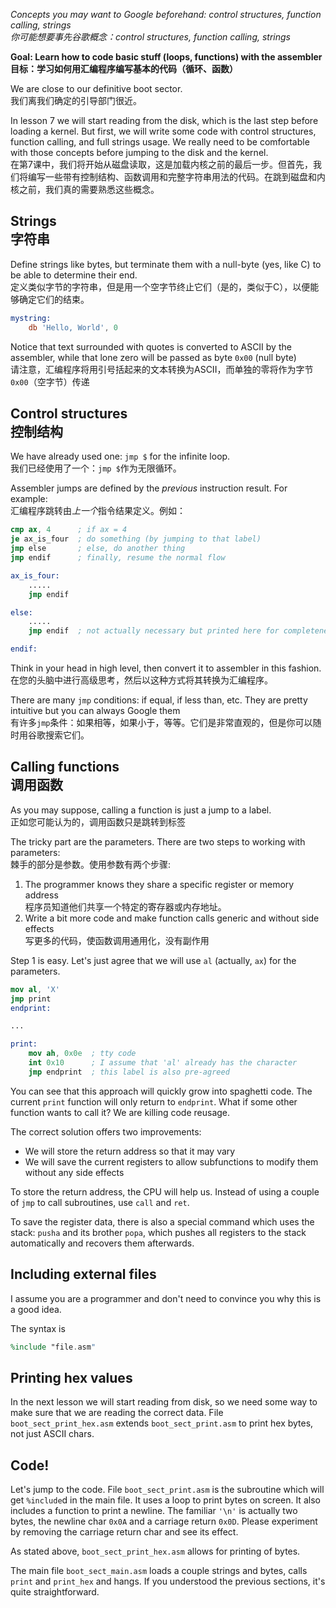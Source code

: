 *Concepts you may want to Google beforehand: control structures,
function calling, strings<br/>你可能想要事先谷歌概念：control structures,
function calling, strings*

**Goal: Learn how to code basic stuff (loops, functions) with the assembler<br/>目标：学习如何用汇编程序编写基本的代码（循环、函数）**

We are close to our definitive boot sector.<br/>我们离我们确定的引导部门很近。

In lesson 7 we will start reading from the disk, which is the last step before
loading a kernel. But first, we will write some code with control structures,
function calling, and full strings usage. We really need to be comfortable with
those concepts before jumping to the disk and the kernel.<br/>在第7课中，我们将开始从磁盘读取，这是加载内核之前的最后一步。但首先，我们将编写一些带有控制结构、函数调用和完整字符串用法的代码。在跳到磁盘和内核之前，我们真的需要熟悉这些概念。


Strings<br/>字符串
-------

Define strings like bytes, but terminate them with a null-byte (yes, like C)
to be able to determine their end.<br/>定义类似字节的字符串，但是用一个空字节终止它们（是的，类似于C），以便能够确定它们的结束。

```nasm
mystring:
    db 'Hello, World', 0
```

Notice that text surrounded with quotes is converted to ASCII by the assembler,
while that lone zero will be passed as byte `0x00` (null byte)<br/>请注意，汇编程序将用引号括起来的文本转换为ASCII，而单独的零将作为字节`0x00`（空字节）传递


Control structures<br/>控制结构
------------------

We have already used one: `jmp $` for the infinite loop.<br/>我们已经使用了一个：`jmp $`作为无限循环。

Assembler jumps are defined by the *previous* instruction result. For example:<br/>汇编程序跳转由*上一个*指令结果定义。例如：

```nasm
cmp ax, 4      ; if ax = 4
je ax_is_four  ; do something (by jumping to that label)
jmp else       ; else, do another thing
jmp endif      ; finally, resume the normal flow

ax_is_four:
    .....
    jmp endif

else:
    .....
    jmp endif  ; not actually necessary but printed here for completeness

endif:
```

Think in your head in high level, then convert it to assembler in this fashion.<br/>在您的头脑中进行高级思考，然后以这种方式将其转换为汇编程序。

There are many `jmp` conditions: if equal, if less than, etc. They are pretty 
intuitive but you can always Google them<br/>有许多`jmp`条件：如果相等，如果小于，等等。它们是非常直观的，但是你可以随时用谷歌搜索它们。


Calling functions<br/>调用函数
-----------------

As you may suppose, calling a function is just a jump to a label.<br/>正如您可能认为的，调用函数只是跳转到标签

The tricky part are the parameters. There are two steps to working with parameters:<br/>棘手的部分是参数。使用参数有两个步骤:

1. The programmer knows they share a specific register or memory address<br/>程序员知道他们共享一个特定的寄存器或内存地址。
2. Write a bit more code and make function calls generic and without side effects<br/>写更多的代码，使函数调用通用化，没有副作用

Step 1 is easy. Let's just agree that we will use `al` (actually, `ax`) for the parameters.<br/>

```nasm
mov al, 'X'
jmp print
endprint:

...

print:
    mov ah, 0x0e  ; tty code
    int 0x10      ; I assume that 'al' already has the character
    jmp endprint  ; this label is also pre-agreed
```

You can see that this approach will quickly grow into spaghetti code. The current
`print` function will only return to `endprint`. What if some other function
wants to call it? We are killing code reusage.<br/>

The correct solution offers two improvements:<br/>

- We will store the return address so that it may vary<br/>
- We will save the current registers to allow subfunctions to modify them
  without any side effects<br/>

To store the return address, the CPU will help us. Instead of using a couple of
`jmp` to call subroutines, use `call` and `ret`.<br/>

To save the register data, there is also a special command which uses the stack: `pusha`
and its brother `popa`, which pushes all registers to the stack automatically and
recovers them afterwards.<br/>


Including external files<br/>
------------------------

I assume you are a programmer and don't need to convince you why this is
a good idea.<br/>

The syntax is<br/>
```nasm
%include "file.asm"
```


Printing hex values<br/>
-------------------

In the next lesson we will start reading from disk, so we need some way
to make sure that we are reading the correct data. File `boot_sect_print_hex.asm`
extends `boot_sect_print.asm` to print hex bytes, not just ASCII chars.<br/>


Code! <br/>
-----

Let's jump to the code. File `boot_sect_print.asm` is the subroutine which will
get `%include`d in the main file. It uses a loop to print bytes on screen.
It also includes a function to print a newline. The familiar `'\n'` is
actually two bytes, the newline char `0x0A` and a carriage return `0x0D`. Please
experiment by removing the carriage return char and see its effect.<br/>

As stated above, `boot_sect_print_hex.asm` allows for printing of bytes.<br/>

The main file `boot_sect_main.asm` loads a couple strings and bytes,
calls `print` and `print_hex` and hangs. If you understood
the previous sections, it's quite straightforward.<br/>
